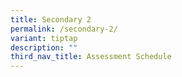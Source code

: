 ```yaml
---
title: Secondary 2
permalink: /secondary-2/
variant: tiptap
description: ""
third_nav_title: Assessment Schedule
---
```

